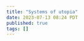 ```yaml
---
title: "Systems of utopia"
date: 2023-07-13 08:24 PDT
published: true
tags: []
---
```




<blockquote markdown="1">



</blockquote>
